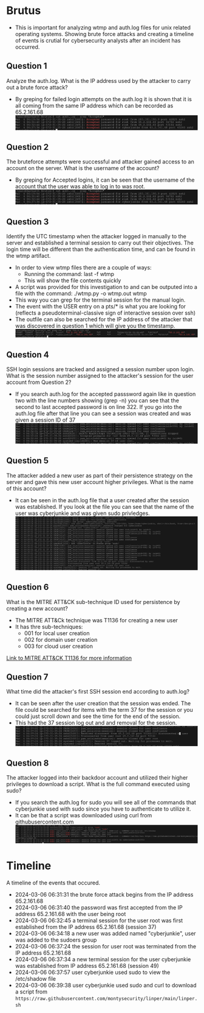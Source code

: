 # Brutus

- This is important for analyzing wtmp and auth.log files for unix related operating systems. Showing brute force attacks and creating a timeline of events is crutial for cybersecurity analysts after an incident has occurred.

## Question 1

Analyze the auth.log. What is the IP address used by the attacker to carry out a brute force attack?
- By greping for failed login attempts on the auth.log it is shown that it is all coming from the same IP address which can be recorded as 65.2.161.68
![failed-password picture](Pictures/failed-password.png)

## Question 2

The bruteforce attempts were successful and attacker gained access to an account on the server. What is the username of the account?
- By greping for Accepted logins, it can be seen that the username of the account that the user was able to log in to was root.
![Accepted-password picture](Pictures/Accepted-password.png)

## Question 3

Identify the UTC timestamp when the attacker logged in manually to the server and established a terminal session to carry out their objectives. The login time will be different than the authentication time, and can be found in the wtmp artifact.
- In order to view wtmp files there are a couple of ways:
  - Running the command: last -f wtmp 
  - This will show the file contents quickly
- A script was provided for this investigation to and can be outputed into a file with the command: ./wtmp.py -o wtmp.out wtmp
- This way you can grep for the terminal session for the manual login.
- The event with the USER entry on a pts/* is what you are looking for (reflects a pseudoterminal-classive sign of interactive session over ssh)
- The outfile can also be searched for the IP address of the attacker that was discovered in question 1 which will give you the timestamp.
![wtmp-session picture](Pictures/wtmp-session.png)

## Question 4

SSH login sessions are tracked and assigned a session number upon login. What is the session number assigned to the attacker's session for the user account from Question 2?
- If you search auth.log for the accepted passsword again like in question two with the line numbers showing (grep -n) you can see that the second to last accepted password is on line 322. If you go into the auth.log file after that line you can see a session was created and was given a session ID of 37
![root-login picture](Pictures/root-login.png)

## Question 5

The attacker added a new user as part of their persistence strategy on the server and gave this new user account higher privileges. What is the name of this account?
- It can be seen in the auth.log file that a user created after the session was established. If you look at the file you can see that the name of the user was cyberjunkie and was given sudo privledges. 
![user-creation picture](Pictures/user-creation.png)

## Question 6

What is the MITRE ATT&CK sub-technique ID used for persistence by creating a new account?
- The MITRE ATT&Ck technique was T1136 for creating a new user
- It has thre sub-techniques:
  - 001 for local user creation
  - 002 for domain user creation
  - 003 for cloud user creation
  
[Link to MITRE ATT&CK T1136 for more information](https://attack.mitre.org/techniques/T1136/)

## Question 7

What time did the attacker's first SSH session end according to auth.log?
- It can be seen after the user creation that the session was ended. The file could be searched for items with the term 37 for the session or you could just scroll down and see the time for the end of the session.
- This had the 37 session log out and and removal for the session. 
![end-of-session picture](Pictures/end-of-session.png)

## Question 8

The attacker logged into their backdoor account and utilized their higher privileges to download a script. What is the full command executed using sudo?
- If you search the auth.log for sudo you will see all of the commands that cyberjunkie used with sudo since you have to authenticate to utilize it.
- It can be that a script was downloaded using curl from githubusercontent.com
![script-download picture](Pictures/script-download.png)

# Timeline

A timeline of the events that occured.
* 2024-03-06 06:31:31 the brute force attack begins from the IP address 65.2.161.68
* 2024-03-06 06:31:40 the password was first accepted from the IP address 65.2.161.68 with the user being root
* 2024-03-06 06:32:45 a terminal session for the user root was first established from the IP address 65.2.161.68 (session 37)
* 2024-03-06 06:34:18 a new user was added named "cyberjunkie", user was added to the sudoers group
* 2024-03-06 06:37:24 the session for user root was terminated from the IP address 65.2.161.68
* 2024-03-06 06:37:34 a new terminal session for the user cyberjunkie was established from IP address 65.2.161.68 (session 49)
* 2024-03-06 06:37:57 user cyberjunkie used sudo to view the /etc/shadow file
* 2024-03-06 06:39:38 user cyberjunkie used sudo and curl to download a script from `https://raw.githubusercontent.com/montysecurity/linper/main/linper.sh`
